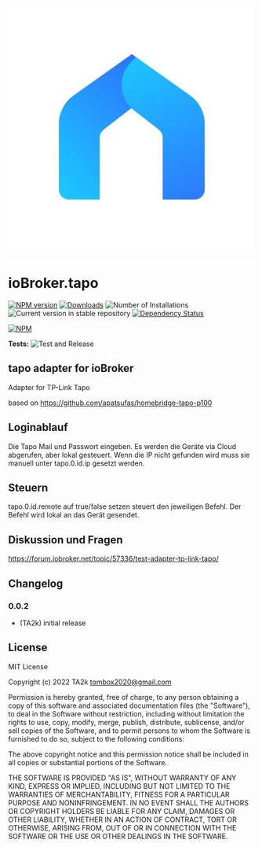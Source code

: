 ![Logo](admin/tapo.png)

# ioBroker.tapo

[![NPM version](https://img.shields.io/npm/v/iobroker.tapo.svg)](https://www.npmjs.com/package/iobroker.tapo)
[![Downloads](https://img.shields.io/npm/dm/iobroker.tapo.svg)](https://www.npmjs.com/package/iobroker.tapo)
![Number of Installations](https://iobroker.live/badges/tapo-installed.svg)
![Current version in stable repository](https://iobroker.live/badges/tapo-stable.svg)
[![Dependency Status](https://img.shields.io/david/TA2k/iobroker.tapo.svg)](https://david-dm.org/TA2k/iobroker.tapo)

[![NPM](https://nodei.co/npm/iobroker.tapo.png?downloads=true)](https://nodei.co/npm/iobroker.tapo/)

**Tests:** ![Test and Release](https://github.com/TA2k/ioBroker.tapo/workflows/Test%20and%20Release/badge.svg)

## tapo adapter for ioBroker

Adapter for TP-Link Tapo

based on
https://github.com/apatsufas/homebridge-tapo-p100

## Loginablauf

Die Tapo Mail und Passwort eingeben. Es werden die Geräte via Cloud abgerufen, aber lokal gesteuert.
Wenn die IP nicht gefunden wird muss sie manuell unter tapo.0.id.ip gesetzt werden.

## Steuern

tapo.0.id.remote auf true/false setzen steuert den jeweiligen Befehl. Der Befehl wird lokal an das Gerät gesendet.

## Diskussion und Fragen

<https://forum.iobroker.net/topic/57336/test-adapter-tp-link-tapo/>

## Changelog

### 0.0.2

- (TA2k) initial release

## License

MIT License

Copyright (c) 2022 TA2k <tombox2020@gmail.com>

Permission is hereby granted, free of charge, to any person obtaining a copy
of this software and associated documentation files (the "Software"), to deal
in the Software without restriction, including without limitation the rights
to use, copy, modify, merge, publish, distribute, sublicense, and/or sell
copies of the Software, and to permit persons to whom the Software is
furnished to do so, subject to the following conditions:

The above copyright notice and this permission notice shall be included in all
copies or substantial portions of the Software.

THE SOFTWARE IS PROVIDED "AS IS", WITHOUT WARRANTY OF ANY KIND, EXPRESS OR
IMPLIED, INCLUDING BUT NOT LIMITED TO THE WARRANTIES OF MERCHANTABILITY,
FITNESS FOR A PARTICULAR PURPOSE AND NONINFRINGEMENT. IN NO EVENT SHALL THE
AUTHORS OR COPYRIGHT HOLDERS BE LIABLE FOR ANY CLAIM, DAMAGES OR OTHER
LIABILITY, WHETHER IN AN ACTION OF CONTRACT, TORT OR OTHERWISE, ARISING FROM,
OUT OF OR IN CONNECTION WITH THE SOFTWARE OR THE USE OR OTHER DEALINGS IN THE
SOFTWARE.
